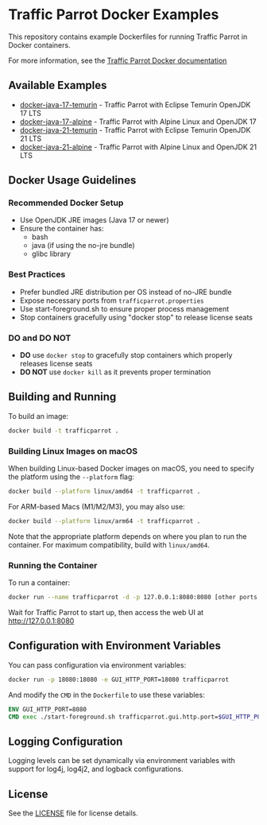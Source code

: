 # Traffic Parrot Docker Examples

This repository contains example Dockerfiles for running Traffic Parrot in Docker containers.

For more information, see the [Traffic Parrot Docker documentation](https://trafficparrot.com/documentation/?redirectToLatest=true&path=/user_guide.html#running-docker)

## Available Examples

- [docker-java-17-temurin](docker-java-17-temurin) - Traffic Parrot with Eclipse Temurin OpenJDK 17 LTS
- [docker-java-17-alpine](docker-java-17-alpine) - Traffic Parrot with Alpine Linux and OpenJDK 17
- [docker-java-21-temurin](docker-java-21-temurin) - Traffic Parrot with Eclipse Temurin OpenJDK 21 LTS
- [docker-java-21-alpine](docker-java-21-alpine) - Traffic Parrot with Alpine Linux and OpenJDK 21 LTS

## Docker Usage Guidelines

### Recommended Docker Setup
- Use OpenJDK JRE images (Java 17 or newer)
- Ensure the container has:
  * bash
  * java (if using the no-jre bundle)
  * glibc library

### Best Practices
- Prefer bundled JRE distribution per OS instead of no-JRE bundle
- Expose necessary ports from `trafficparrot.properties`
- Use start-foreground.sh to ensure proper process management
- Stop containers gracefully using "docker stop" to release license seats

### DO and DO NOT
- **DO** use `docker stop` to gracefully stop containers which properly releases license seats
- **DO NOT** use `docker kill` as it prevents proper termination

## Building and Running

To build an image:
```bash
docker build -t trafficparrot .
```

### Building Linux Images on macOS

When building Linux-based Docker images on macOS, you need to specify the platform using the `--platform` flag:

```bash
docker build --platform linux/amd64 -t trafficparrot .
```

For ARM-based Macs (M1/M2/M3), you may also use:

```bash
docker build --platform linux/arm64 -t trafficparrot .
```

Note that the appropriate platform depends on where you plan to run the container. For maximum compatibility, build with `linux/amd64`.

### Running the Container

To run a container:
```bash
docker run --name trafficparrot -d -p 127.0.0.1:8080:8080 [other ports as needed] trafficparrot
```

Wait for Traffic Parrot to start up, then access the web UI at http://127.0.0.1:8080

## Configuration with Environment Variables

You can pass configuration via environment variables:

```bash
docker run -p 18080:18080 -e GUI_HTTP_PORT=18080 trafficparrot
```

And modify the `CMD` in the `Dockerfile` to use these variables:

```dockerfile
ENV GUI_HTTP_PORT=8080
CMD exec ./start-foreground.sh trafficparrot.gui.http.port=$GUI_HTTP_PORT
```

## Logging Configuration

Logging levels can be set dynamically via environment variables with support for log4j, log4j2, and logback configurations.

## License

See the [LICENSE](LICENSE) file for license details.